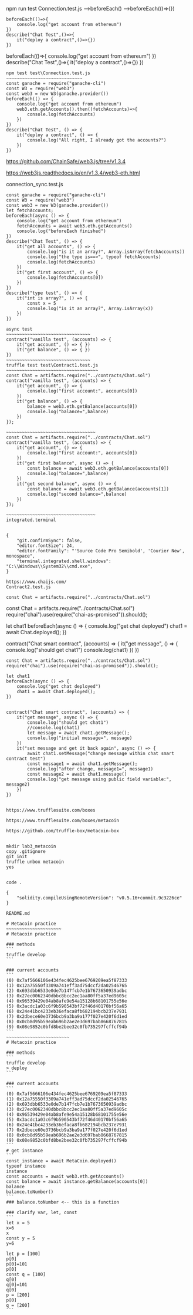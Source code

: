 npm run test
Connection.test.js
-->beforeEach()
-->beforeEach(()=>{})

~~~~~~~~~~~~~~~~~~~~~~~
beforeEach(()=>{
    console.log("get account from ethereum")
})
describe("Chat Test",()=>{
    it("deploy a contract",()=>{})
})
~~~~~~~~~~~~~~~~~~~~~~~~~~

beforeEach(()=>{
    console.log("get account from ethereum")
})
describe("Chat Test",()=>{
    it("deploy a contract",()=>{})
})
~~~~~~~~~~~~~~~~~~~~~~~~~~~~~~
npm test test\Connection.test.js
~~~~~~~~~~~~~~~~~~~~~~~~~~~~~
const ganache = require("ganache-cli")
const W3 = require("web3")
const web3 = new W3(ganache.provider())
beforeEach(() => {
    console.log("get account from ethereum")
    web3.eth.getAccounts().then((fetchAccounts)=>{
        console.log(fetchAccounts)
    })
})
describe("Chat Test", () => {
    it("deploy a contract", () => { 
        console.log("All right, I already got the accounts?")
    })
})
~~~~~~~~~~~~~~~~~~~~~~~~~~~~~~~~~~~~~
https://github.com/ChainSafe/web3.js/tree/v1.3.4

https://web3js.readthedocs.io/en/v1.3.4/web3-eth.html

connection_sync.test.js
~~~~~~~~~~~~~~~~~~~~~~~~~~~~~~~~~~~~~~
const ganache = require("ganache-cli")
const W3 = require("web3")
const web3 = new W3(ganache.provider())
let fetchAccounts;
beforeEach(async () => {
    console.log("get account from ethereum")
    fetchAccounts = await web3.eth.getAccounts()
    console.log("beforeEach finished")
})
describe("Chat Test", () => {
    it("get all accounts", () => {
        console.log("is it an array?", Array.isArray(fetchAccounts))
        console.log("the type is==>", typeof fetchAccounts)
        console.log(fetchAccounts)
    })
    it("get first account", () => {
        console.log(fetchAccounts[0])
    })
})
describe("type test", () => {
    it("int is array?", () => {
        const x = 5
        console.log("is it an array?", Array.isArray(x))
    })
})

async test
~~~~~~~~~~~~~~~~~~~~~~~~~~~~~~~~
contract("vanilla test", (accounts) => {
    it("get account", () => { })
    it("get balance", () => { })
})
~~~~~~~~~~~~~~~~~~~~~~~~~~~~~~~~
truffle test test\Contract1.test.js
~~~~~~~~~~~~~~~~~~~~~~~~~~~~~~~~~~~
const Chat = artifacts.require("../contracts/Chat.sol")
contract("vanilla test", (accounts) => {
    it("get account", () => {
        console.log("first account:", accounts[0])
    })
    it("get balance", () => { 
        balance = web3.eth.getBalance(accounts[0])
        console.log("balance=",balance)
    })
});

~~~~~~~~~~~~~~~~~~~~~~~~~~~~~~~~~~
const Chat = artifacts.require("../contracts/Chat.sol")
contract("vanilla test", (accounts) => {
    it("get account", () => {
        console.log("first account:", accounts[0])
    })
    it("get first balance", async () => { 
        const balance = await web3.eth.getBalance(accounts[0])
        console.log("balance=",balance)
    })
    it("get second balance", async () => { 
        const balance = await web3.eth.getBalance(accounts[1])
        console.log("second balance=",balance)
    })
});

~~~~~~~~~~~~~~~~~~~~~~~~~~~~~~~~~~
integrated.terminal


{
    "git.confirmSync": false,
    "editor.fontSize": 24,
    "editor.fontFamily": "'Source Code Pro Semibold', 'Courier New', monospace",
    "terminal.integrated.shell.windows": "C:\\Windows\\System32\\cmd.exe",
}

https://www.chaijs.com/
Contract2.test.js

const Chat = artifacts.require("../contracts/Chat.sol")
~~~~~~~~~~~~~~~~~~~~~~~~~~~~~~~~~~~~~~~~~~
const Chat = artifacts.require("../contracts/Chat.sol")
require("chai").use(require("chai-as-promised")).should();

let chat1
beforeEach(async () => {
    console.log("get chat deployed")
    chat1 = await Chat.deployed();
})


contract("Chat smart contract", (accounts) => {
    it("get message", () => {
        console.log("should get chat1")
        console.log(chat1)
    })
})
~~~~~~~~~~~~~~~~~~~~~~~~~~~~~~~~~~~~~~~~~
const Chat = artifacts.require("../contracts/Chat.sol")
require("chai").use(require("chai-as-promised")).should();

let chat1
beforeEach(async () => {
    console.log("get chat deployed")
    chat1 = await Chat.deployed();
})


contract("Chat smart contract", (accounts) => {
    it("get message", async () => {
        console.log("should get chat1")
        //console.log(chat1)
        let message = await chat1.getMessage();
        console.log("initial message=", message)
    })
    it("set message and get it back again", async () => {
        await chat1.setMessage("change message within chat smart contract test")
        const message1 = await chat1.getMessage();
        console.log("after change, message1=", message1)
        const message2 = await chat1.message()
        console.log("get message using public field variable:", message2)
    })
})


https://www.trufflesuite.com/boxes

https://www.trufflesuite.com/boxes/metacoin

https://github.com/truffle-box/metacoin-box


mkdir lab3_metacoin
copy .gitignore
git init
truffle unbox metacoin
yes


code .

{
    "solidity.compileUsingRemoteVersion": "v0.5.16+commit.9c3226ce"
}

README.md

# Metacoin practice
~~~~~~~~~~~~~~~~~~~~~
# Metacoin practice

### methods
```
truffle develop
```

### current accounts
```
(0) 0x7af5666106e434fec4625bee6769209ea5f87333
(1) 0x12a75550f3309a741eff3ad75dccf2da02546765
(2) 0x693dbb6533e0de7b147fcb7e1b7673650939adbc
(3) 0x27ec0062340dbbc8bcc2ec1aa80ff5a37ed9605c
(4) 0x96539429e04ab8afe9e54a15128b68101755e56e
(5) 0x3acdc1a03c6f9b590543bf72f46d40170bf56a65
(6) 0x24e41bc4233eb36efaca8fb682194bcb237e7931
(7) 0x2dbece60e3736bcb9a3ba9a177f027e420f6d1ed
(8) 0x0cb8d95b59eab696b2ae2e3d697bab8668767815
(9) 0x08e9852c0bfd8be2bee32c0fb735297fcffcf94b
```
~~~~~~~~~~~~~~~~~~~~~~~~
# Metacoin practice

### methods
```
truffle develop
> deploy
```

### current accounts
```
(0) 0x7af5666106e434fec4625bee6769209ea5f87333
(1) 0x12a75550f3309a741eff3ad75dccf2da02546765
(2) 0x693dbb6533e0de7b147fcb7e1b7673650939adbc
(3) 0x27ec0062340dbbc8bcc2ec1aa80ff5a37ed9605c
(4) 0x96539429e04ab8afe9e54a15128b68101755e56e
(5) 0x3acdc1a03c6f9b590543bf72f46d40170bf56a65
(6) 0x24e41bc4233eb36efaca8fb682194bcb237e7931
(7) 0x2dbece60e3736bcb9a3ba9a177f027e420f6d1ed
(8) 0x0cb8d95b59eab696b2ae2e3d697bab8668767815
(9) 0x08e9852c0bfd8be2bee32c0fb735297fcffcf94b
```
# get instance
```
const instance = await MetaCoin.deployed()
typeof instance
instance
const accounts = await web3.eth.getAccounts()
const balance = await instance.getBalance(accounts[0])
balance
balance.toNumber()
```
### balance.toNumber <-- this is a function

### clarify var, let, const
```
let x = 5
x=6
x
const y = 5
y=6

let p = [100]
p[0]
p[0]=101
p[0]
const q = [100]
q[0]
q[0]=101
q[0]
p = [200]
p[0]
q = [200]
```